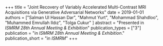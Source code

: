 +++
title = "Joint Recovery of Variably Accelerated Multi-Contrast MRI Acquisitions via Generative Adversarial Networks"
date = 2019-01-01
authors = ["Salman Ul Hassan Dar", "Mahmut Yurt", "Mohammad Shahdloo", "Muhammed Emrullah Ildız", "Tolga Cukur" ]
abstract = "Presented in *ISMRM 28th Annual Meeting & Exhibition*"
publication_types = ["3"]
publication = "in *ISMRM 28th Annual Meeting & Exhibition*."
publication_short = "in *ISMRM*"
+++
